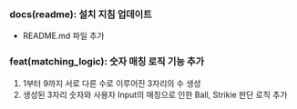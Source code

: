 ### docs(readme): 설치 지침 업데이트
- README.md 파일 추가

### feat(matching_logic): 숫자 매칭 로직 기능 추가
1. 1부터 9까지 서로 다른 수로 이루어진 3자리의 수 생성
2. 생성된 3자리 숫자와 사용자 Input의 매칭으로 인한 Ball, Strikie 판단 로직 추가
